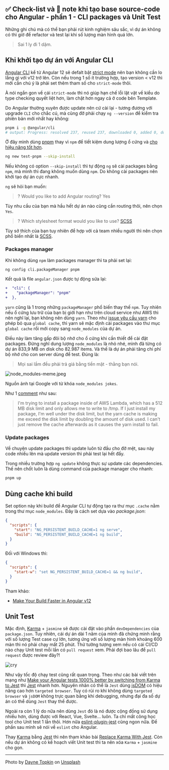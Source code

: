 ## ✅ Check-list và 📝 note khi tạo base source-code cho Angular - phần 1 - CLI packages và Unit Test

Những ghi chú mà có thể bạn phải rút kinh nghiệm sâu sắc, vì dự án không có thì giờ để refactor và test lại khi số lượng màn hình quá lớn.

>Sai 1 ly đi 1 dặm.

## Khi khởi tạo dự án với Angular CLI

[Angular CLI](https://angular.io/cli) kể từ Angular 12 sẽ defalt bật [strict mode](https://angular.io/guide/strict-mode) nên bạn không cần lo lắng gì với v12 trở lên. Còn nếu trong 1 số ít trường hợp, tạo version < v12 thì mới cần chú ý là phải set thêm tham số cho `strict-mode` thôi.

À nói ngắn gon về cái `strict-mode` thì nó giúp hạn chế lỗi lặt vặt về kiểu do type checking quyết liệt hơn, làm chặt hơn ngay cả ở code bên Template.

Do Angular thường xuyên được update nên cứ cài lại - tương đương với upgrade `CLI` cho chắc cú, mà cũng đỡ phải chạy `ng --version` để kiểm tra phiên bản mới nhất hay không:

```sh
pnpm i -g @angular/cli
# output: Progress: resolved 237, reused 237, downloaded 0, added 0, done
```

Ở đây mình dùng [pnpm](https://pnpm.io/) thay vì `npm` để tiết kiệm dung lượng ổ cứng và [cho hiệu năng tốt hơn](https://pnpm.io/benchmarks).

```sh
ng new test-pnpm --skip-install
```

Nếu không có option `--skip-install` thì tự động `ng` sẽ cài packages bằng `npm`, mà mình thì đang không muốn dùng `npm`. Do không cài packages nên khởi tạo dự án cực nhanh.

`ng` sẽ hỏi bạn muốn:

>? Would you like to add Angular routing? Yes

Tùy nhu cầu của bạn mà hầu hết dự án nào cũng cần routing thôi, nên chọn `Yes`.

>? Which stylesheet format would you like to use? [SCSS](https://sass-lang.com/documentation/syntax#scss)

Tùy sở thích của bạn tuy nhiên để hợp với cả team nhiều người thì nên chọn phổ biến nhất là [SCSS](https://sass-lang.com/documentation/syntax#scss).

### Packages manager

Khi không dùng `npm` làm packages manager thì ta phải set lại:

```sh
ng config cli.packageManager pnpm
```

Kết quả là file `angular.json` được tự động sửa lại:

```diff
+  "cli": {
+    "packageManager": "pnpm"
+  },
```

`yarn` cũng là 1 trong những `packageManager` phổ biến thay thế `npm`.
Tuy nhiên nếu ổ cứng lưu trữ của bạn bị giới hạn như trên cloud service như AWS thì nên nghĩ lại, bạn không nên dùng `yarn`.
Theo như [issue yêu cầu yarn](https://github.com/yarnpkg/yarn/issues/986) cho phép bỏ qua `global cache`, thì yarn sẽ mặc định cài packages vào thư mục `global cache` rồi mới copy sang `node_modules` của dự án.

Điều này làm tăng gấp đôi bộ nhớ cho ổ cứng khi cần thiết để cài đặt packages. Đừng nghĩ dung lượng `node_modules` là nhỏ nhé, mình đã từng có dự án 833,9 MB on disk cho 82.987 items.
Và thế là dự án phải tăng chi phí bộ nhớ cho con server dùng để test. Đúng là:

>Mọi sai lầm đều phải trả giá bằng tiền mặt - thằng bạn nói.

![node_modules-meme.jpeg](https://cdn.hashnode.com/res/hashnode/image/upload/v1630692609546/9dDqPhTjX.jpeg)

Nguồn ảnh tại Google với từ khóa `node_modules jokes`.

Như 1 [comment](https://github.com/yarnpkg/yarn/issues/986#issuecomment-828443754) như sau:

>I'm trying to install a package inside of AWS Lambda, which has a 512 MB disk limit and only allows me to write to /tmp. If I just install my package, I'm well under the disk limit, but the yarn cache is making me exceed the disk limit by doubling the amount of disk used. I can't just remove the cache afterwards as it causes the yarn install to fail.

### Update packages

Về chuyện update packages thì update luôn từ đầu cho đỡ mệt, sau này code nhiều lên mà update version thì phải test lại hết đấy.

Trong nhiều trường hợp `ng update` không thực sự update các dependencies. Thế nên chốt luôn là dùng command của package manager cho nhanh:

```sh
pnpm up
```

## Dùng cache khi build

Set option này khi build để Angular CLI tự động tạo ra thư mục `.cache` nằm trong thư mục `node_modules`. Đây là cách set dựa vào _package.json_:

```json
{
  "scripts": {
    "start": "NG_PERSISTENT_BUILD_CACHE=1 ng serve",
    "build": "NG_PERSISTENT_BUILD_CACHE=1 ng build",
  }
}
```

Đối với Windows thì:

```json
{
  "scripts": {
    "start-w": "set NG_PERSISTENT_BUILD_CACHE=1 && ng build",
  }
}
```

Tham khảo:

- [Make Your Build Faster in Angular v12](https://netbasal.com/make-your-build-faster-in-angular-v12-ca041b37946e)

## Unit Test

Mặc định, [Karma](https://karma-runner.github.io/latest/index.html) + `jasmine` sẽ được cài đặt vào phần `devDependencies` của `package.json`.
Tuy nhiên, cái dự án dài 1 năm của mình đã chứng minh rằng với số lượng Test case cự lớn, tương ứng với số lượng màn hình khoảng 600 màn thì nó phải chạy mất 25 phút.
Thử tưởng tượng xem nếu có cái CI/CD nào chạy Unit test mỗi lần có `pull request` xem.
Phải đợi bao lâu để `pull request` được review đây?!

![cry](https://media.giphy.com/media/XoW2jShBRKkxO/giphy.gif)

Như vậy tốc độ chạy test cũng rất quan trọng.
Theo như các bài viết trên mạng như [Make your Angular tests 1000% better by switching from Karma to Jest](https://dev.to/dylanwatsonsoftware/make-your-angular-tests-1000-faster-by-switching-from-karma-to-jest-1n33) thì [Jest](https://jestjs.io/) nhanh hơn.
Nguyên nhân có thể là `Jest` dùng [jsDOM](https://github.com/jsdom/jsdom) có hiệu năng cao hơn `targeted browser`.
Tuy có rủi ro khi không dùng `targeted browser` và `jsDOM` không trực quan bằng khi debugging, nhưng đại đa số dự án có thể dùng `Jest` thay thế được.

Ngoài ra còn 1 lý do nữa nên dùng `Jest` đó là nó được cộng đồng sử dụng nhiều hơn, dùng được với React, Vue, Svelte... luôn. Ta chỉ mất công học tool cho Unit test 1 lần thôi. Hơn nữa [eslint-plugin-jest](https://github.com/jest-community/eslint-plugin-jest) cũng ngon nữa. Để phần sau mình sẽ nói về `eslint` cho Angular.

Thay [Karma](https://karma-runner.github.io/latest/index.html) bằng [Jest](https://jestjs.io/) thì nên tham khảo bài [Replace Karma With Jest](https://bjanderson.github.io/replace-karma-with-jest/).
Còn nếu dự án không có kế hoạch viết Unit test thì ta nên xóa `Karma` + `jasmine` cho gọn.

---

Photo by <a href="https://unsplash.com/@dtopkin1?utm_source=unsplash&utm_medium=referral&utm_content=creditCopyText">Dayne Topkin</a> on <a href="https://unsplash.com/s/photos/begin?utm_source=unsplash&utm_medium=referral&utm_content=creditCopyText">Unsplash</a>

